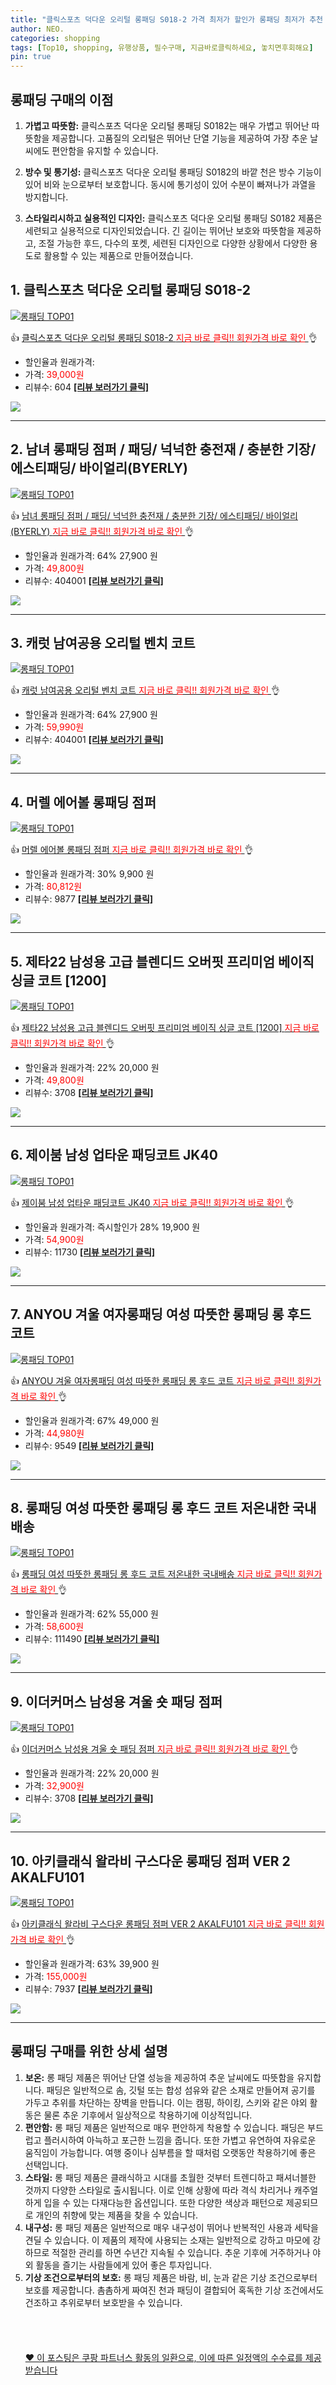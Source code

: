 ```yaml
---
title: "클릭스포츠 덕다운 오리털 롱패딩 S018-2 가격 최저가 할인가 롱패딩 최저가 추천 제품 비교"
author: NEO.
categories: shopping
tags: [Top10, shopping, 유행상품, 필수구매, 지금바로클릭하세요, 놓치면후회해요]
pin: true
---
```

## 롱패딩 구매의 이점
1. **가볍고 따뜻함:** 클릭스포츠 덕다운 오리털 롱패딩 S0182는 매우 가볍고 뛰어난 따뜻함을 제공합니다. 고품질의 오리털은 뛰어난 단열 기능을 제공하여 가장 추운 날씨에도 편안함을 유지할 수 있습니다.

2. **방수 및 통기성:** 클릭스포츠 덕다운 오리털 롱패딩 S0182의 바깥 천은 방수 기능이 있어 비와 눈으로부터 보호합니다. 동시에 통기성이 있어 수분이 빠져나가 과열을 방지합니다.

3. **스타일리시하고 실용적인 디자인:** 클릭스포츠 덕다운 오리털 롱패딩 S0182 제품은 세련되고 실용적으로 디자인되었습니다. 긴 길이는 뛰어난 보호와 따뜻함을 제공하고, 조절 가능한 후드, 다수의 포켓, 세련된 디자인으로 다양한 상황에서 다양한 용도로 활용할 수 있는 제품으로 만들어졌습니다.

   

## 1. 클릭스포츠 덕다운 오리털 롱패딩 S018-2

[![롱패딩 TOP01](https://thumbnail10.coupangcdn.com/thumbnails/remote/490x490ex/image/vendor_inventory/f95c/0827b9b416f267b9222aec917bf797bf64d162c5557484524abb3dded48e.jpg)](https://link.coupang.com/re/AFFSDP?lptag=AF3617701&subid=GithubCoopas&pageKey=130688807&traceid=V0-153&itemId=384695437&vendorItemId=3934208593)


👍 [클릭스포츠 덕다운 오리털 롱패딩 S018-2 <font color=red> 지금 바로 클릭!! 회원가격 바로 확인 </font> ](https://link.coupang.com/re/AFFSDP?lptag=AF3617701&subid=GithubCoopas&pageKey=130688807&traceid=V0-153&itemId=384695437&vendorItemId=3934208593) 👌 


- 할인율과 원래가격: 
- 가격: <span style='color:red'>39,000원</span>
- 리뷰수: 604  [**[리뷰 보러가기 클릭]**](https://link.coupang.com/re/AFFSDP?lptag=AF3617701&subid=GithubCoopas&pageKey=130688807&traceid=V0-153&itemId=384695437&vendorItemId=3934208593)

[![](/discount_price.png)](https://link.coupang.com/re/AFFSDP?lptag=AF3617701&subid=GithubCoopas&pageKey=130688807&traceid=V0-153&itemId=384695437&vendorItemId=3934208593)

---


   

## 2. 남녀 롱패딩 점퍼 / 패딩/ 넉넉한 충전재 / 충분한 기장/ 에스티패딩/ 바이얼리(BYERLY)

[![롱패딩 TOP01](https://thumbnail6.coupangcdn.com/thumbnails/remote/490x490ex/image/vendor_inventory/0065/33d3915bbfb071b01de0f60d4771e1324d8bd15a63d1a54a5aecec7fdd02.jpg)](https://link.coupang.com/re/AFFSDP?lptag=AF3617701&subid=GithubCoopas&pageKey=6944747380&traceid=V0-153&itemId=16852678782&vendorItemId=84033776654)


👍 [남녀 롱패딩 점퍼 / 패딩/ 넉넉한 충전재 / 충분한 기장/ 에스티패딩/ 바이얼리(BYERLY) <font color=red> 지금 바로 클릭!! 회원가격 바로 확인 </font> ](https://link.coupang.com/re/AFFSDP?lptag=AF3617701&subid=GithubCoopas&pageKey=6944747380&traceid=V0-153&itemId=16852678782&vendorItemId=84033776654) 👌 


- 할인율과 원래가격: 64%  27,900   원
- 가격: <span style='color:red'>49,800원</span>
- 리뷰수: 404001  [**[리뷰 보러가기 클릭]**](https://link.coupang.com/re/AFFSDP?lptag=AF3617701&subid=GithubCoopas&pageKey=6944747380&traceid=V0-153&itemId=16852678782&vendorItemId=84033776654)

[![](/discount_price.png)](https://link.coupang.com/re/AFFSDP?lptag=AF3617701&subid=GithubCoopas&pageKey=6944747380&traceid=V0-153&itemId=16852678782&vendorItemId=84033776654)

---


   

## 3. 캐럿 남여공용 오리털 벤치 코트

[![롱패딩 TOP01](https://thumbnail9.coupangcdn.com/thumbnails/remote/490x490ex/image/retail/images/7903172007781023-a52bee9f-a94d-4ccf-926f-fdd1ef87b62a.jpg)](https://link.coupang.com/re/AFFSDP?lptag=AF3617701&subid=GithubCoopas&pageKey=2111548529&traceid=V0-153&itemId=3586764999&vendorItemId=71572560110)


👍 [캐럿 남여공용 오리털 벤치 코트 <font color=red> 지금 바로 클릭!! 회원가격 바로 확인 </font> ](https://link.coupang.com/re/AFFSDP?lptag=AF3617701&subid=GithubCoopas&pageKey=2111548529&traceid=V0-153&itemId=3586764999&vendorItemId=71572560110) 👌 


- 할인율과 원래가격: 64%  27,900   원
- 가격: <span style='color:red'>59,990원</span>
- 리뷰수: 404001  [**[리뷰 보러가기 클릭]**](https://link.coupang.com/re/AFFSDP?lptag=AF3617701&subid=GithubCoopas&pageKey=2111548529&traceid=V0-153&itemId=3586764999&vendorItemId=71572560110)

[![](/discount_price.png)](https://link.coupang.com/re/AFFSDP?lptag=AF3617701&subid=GithubCoopas&pageKey=2111548529&traceid=V0-153&itemId=3586764999&vendorItemId=71572560110)

---


   

## 4. 머렐 에어볼 롱패딩 점퍼

[![롱패딩 TOP01](https://thumbnail10.coupangcdn.com/thumbnails/remote/490x490ex/image/rs_quotation_api/t54w9bf9/5f0f01a73aef4997b4d63f4f519d2b2d.jpg)](https://link.coupang.com/re/AFFSDP?lptag=AF3617701&subid=GithubCoopas&pageKey=6612354353&traceid=V0-153&itemId=14999558688&vendorItemId=87029905630)


👍 [머렐 에어볼 롱패딩 점퍼 <font color=red> 지금 바로 클릭!! 회원가격 바로 확인 </font> ](https://link.coupang.com/re/AFFSDP?lptag=AF3617701&subid=GithubCoopas&pageKey=6612354353&traceid=V0-153&itemId=14999558688&vendorItemId=87029905630) 👌 


- 할인율과 원래가격: 30%  9,900   원
- 가격: <span style='color:red'>80,812원</span>
- 리뷰수: 9877  [**[리뷰 보러가기 클릭]**](https://link.coupang.com/re/AFFSDP?lptag=AF3617701&subid=GithubCoopas&pageKey=6612354353&traceid=V0-153&itemId=14999558688&vendorItemId=87029905630)

[![](/discount_price.png)](https://link.coupang.com/re/AFFSDP?lptag=AF3617701&subid=GithubCoopas&pageKey=6612354353&traceid=V0-153&itemId=14999558688&vendorItemId=87029905630)

---


   

## 5. 제타22 남성용 고급 블렌디드 오버핏 프리미엄 베이직 싱글 코트 [1200]

[![롱패딩 TOP01](https://thumbnail8.coupangcdn.com/thumbnails/remote/490x490ex/image/vendor_inventory/71c6/b288e250f2fa173b8c55afda12b3b0c089dec74846883f7bf6157bf9d944.jpg)](https://link.coupang.com/re/AFFSDP?lptag=AF3617701&subid=GithubCoopas&pageKey=7713718835&traceid=V0-153&itemId=20683984083&vendorItemId=83305430344)


👍 [제타22 남성용 고급 블렌디드 오버핏 프리미엄 베이직 싱글 코트 [1200] <font color=red> 지금 바로 클릭!! 회원가격 바로 확인 </font> ](https://link.coupang.com/re/AFFSDP?lptag=AF3617701&subid=GithubCoopas&pageKey=7713718835&traceid=V0-153&itemId=20683984083&vendorItemId=83305430344) 👌 


- 할인율과 원래가격: 22%  20,000   원
- 가격: <span style='color:red'>49,800원</span>
- 리뷰수: 3708  [**[리뷰 보러가기 클릭]**](https://link.coupang.com/re/AFFSDP?lptag=AF3617701&subid=GithubCoopas&pageKey=7713718835&traceid=V0-153&itemId=20683984083&vendorItemId=83305430344)

[![](/discount_price.png)](https://link.coupang.com/re/AFFSDP?lptag=AF3617701&subid=GithubCoopas&pageKey=7713718835&traceid=V0-153&itemId=20683984083&vendorItemId=83305430344)

---


   

## 6. 제이붐 남성 업타운 패딩코트 JK40

[![롱패딩 TOP01](https://thumbnail8.coupangcdn.com/thumbnails/remote/490x490ex/image/vendor_inventory/2eab/8762b064fbf1392470a811b6224b7e5fc72a2e1a6c88745990bfd7cd70c6.jpg)](https://link.coupang.com/re/AFFSDP?lptag=AF3617701&subid=GithubCoopas&pageKey=6975586179&traceid=V0-153&itemId=17025560663&vendorItemId=84200959728)


👍 [제이붐 남성 업타운 패딩코트 JK40 <font color=red> 지금 바로 클릭!! 회원가격 바로 확인 </font> ](https://link.coupang.com/re/AFFSDP?lptag=AF3617701&subid=GithubCoopas&pageKey=6975586179&traceid=V0-153&itemId=17025560663&vendorItemId=84200959728) 👌 


- 할인율과 원래가격: 즉시할인가 28%  19,900   원
- 가격: <span style='color:red'>54,900원</span>
- 리뷰수: 11730  [**[리뷰 보러가기 클릭]**](https://link.coupang.com/re/AFFSDP?lptag=AF3617701&subid=GithubCoopas&pageKey=6975586179&traceid=V0-153&itemId=17025560663&vendorItemId=84200959728)

[![](/discount_price.png)](https://link.coupang.com/re/AFFSDP?lptag=AF3617701&subid=GithubCoopas&pageKey=6975586179&traceid=V0-153&itemId=17025560663&vendorItemId=84200959728)

---


   

## 7. ANYOU 겨울 여자롱패딩 여성 따뜻한 롱패딩 롱 후드 코트

[![롱패딩 TOP01](https://thumbnail9.coupangcdn.com/thumbnails/remote/490x490ex/image/vendor_inventory/c0dc/730836c094c5d42161a2af9ea8f60688d7dd129d974394a805656160d0ab.jpg)](https://link.coupang.com/re/AFFSDP?lptag=AF3617701&subid=GithubCoopas&pageKey=7558738978&traceid=V0-153&itemId=19908987711&vendorItemId=87289848087)


👍 [ANYOU 겨울 여자롱패딩 여성 따뜻한 롱패딩 롱 후드 코트 <font color=red> 지금 바로 클릭!! 회원가격 바로 확인 </font> ](https://link.coupang.com/re/AFFSDP?lptag=AF3617701&subid=GithubCoopas&pageKey=7558738978&traceid=V0-153&itemId=19908987711&vendorItemId=87289848087) 👌 


- 할인율과 원래가격: 67%  49,000   원
- 가격: <span style='color:red'>44,980원</span>
- 리뷰수: 9549  [**[리뷰 보러가기 클릭]**](https://link.coupang.com/re/AFFSDP?lptag=AF3617701&subid=GithubCoopas&pageKey=7558738978&traceid=V0-153&itemId=19908987711&vendorItemId=87289848087)

[![](/discount_price.png)](https://link.coupang.com/re/AFFSDP?lptag=AF3617701&subid=GithubCoopas&pageKey=7558738978&traceid=V0-153&itemId=19908987711&vendorItemId=87289848087)

---


   

## 8. 롱패딩 여성 따뜻한 롱패딩 롱 후드 코트 저온내한 국내배송

[![롱패딩 TOP01](https://thumbnail10.coupangcdn.com/thumbnails/remote/490x490ex/image/vendor_inventory/461b/59ef56e7ecf83cd223cbef7049c5cd078ee3feeedf46e6dd9218113ffda8.jpg)](https://link.coupang.com/re/AFFSDP?lptag=AF3617701&subid=GithubCoopas&pageKey=7643671352&traceid=V0-153&itemId=20317868307&vendorItemId=87403380511)


👍 [롱패딩 여성 따뜻한 롱패딩 롱 후드 코트 저온내한 국내배송 <font color=red> 지금 바로 클릭!! 회원가격 바로 확인 </font> ](https://link.coupang.com/re/AFFSDP?lptag=AF3617701&subid=GithubCoopas&pageKey=7643671352&traceid=V0-153&itemId=20317868307&vendorItemId=87403380511) 👌 


- 할인율과 원래가격: 62%  55,000   원
- 가격: <span style='color:red'>58,600원</span>
- 리뷰수: 111490  [**[리뷰 보러가기 클릭]**](https://link.coupang.com/re/AFFSDP?lptag=AF3617701&subid=GithubCoopas&pageKey=7643671352&traceid=V0-153&itemId=20317868307&vendorItemId=87403380511)

[![](/discount_price.png)](https://link.coupang.com/re/AFFSDP?lptag=AF3617701&subid=GithubCoopas&pageKey=7643671352&traceid=V0-153&itemId=20317868307&vendorItemId=87403380511)

---


   

## 9. 이더커머스 남성용 겨울 숏 패딩 점퍼

[![롱패딩 TOP01](https://thumbnail7.coupangcdn.com/thumbnails/remote/490x490ex/image/vendor_inventory/0b6a/10d0edc03bbf441fc95a80e24d4b001d7637e3d081f839d29536eba4aa61.png)](https://link.coupang.com/re/AFFSDP?lptag=AF3617701&subid=GithubCoopas&pageKey=7631187914&traceid=V0-153&itemId=20254181206&vendorItemId=87342044194)


👍 [이더커머스 남성용 겨울 숏 패딩 점퍼 <font color=red> 지금 바로 클릭!! 회원가격 바로 확인 </font> ](https://link.coupang.com/re/AFFSDP?lptag=AF3617701&subid=GithubCoopas&pageKey=7631187914&traceid=V0-153&itemId=20254181206&vendorItemId=87342044194) 👌 


- 할인율과 원래가격: 22%  20,000   원
- 가격: <span style='color:red'>32,900원</span>
- 리뷰수: 3708  [**[리뷰 보러가기 클릭]**](https://link.coupang.com/re/AFFSDP?lptag=AF3617701&subid=GithubCoopas&pageKey=7631187914&traceid=V0-153&itemId=20254181206&vendorItemId=87342044194)

[![](/discount_price.png)](https://link.coupang.com/re/AFFSDP?lptag=AF3617701&subid=GithubCoopas&pageKey=7631187914&traceid=V0-153&itemId=20254181206&vendorItemId=87342044194)

---


   

## 10. 아키클래식 왈라비 구스다운 롱패딩 점퍼 VER 2 AKALFU101

[![롱패딩 TOP01](https://thumbnail7.coupangcdn.com/thumbnails/remote/490x490ex/image/vendor_inventory/efb0/5cbac9437f845a91ed068cc484efe760ec0b5722c57aa098ae899f6b2d09.jpg)](https://link.coupang.com/re/AFFSDP?lptag=AF3617701&subid=GithubCoopas&pageKey=6840733412&traceid=V0-153&itemId=16265840291&vendorItemId=86793963365)


👍 [아키클래식 왈라비 구스다운 롱패딩 점퍼 VER 2 AKALFU101 <font color=red> 지금 바로 클릭!! 회원가격 바로 확인 </font> ](https://link.coupang.com/re/AFFSDP?lptag=AF3617701&subid=GithubCoopas&pageKey=6840733412&traceid=V0-153&itemId=16265840291&vendorItemId=86793963365) 👌 


- 할인율과 원래가격: 63%  39,900   원
- 가격: <span style='color:red'>155,000원</span>
- 리뷰수: 7937  [**[리뷰 보러가기 클릭]**](https://link.coupang.com/re/AFFSDP?lptag=AF3617701&subid=GithubCoopas&pageKey=6840733412&traceid=V0-153&itemId=16265840291&vendorItemId=86793963365)

[![](/discount_price.png)](https://link.coupang.com/re/AFFSDP?lptag=AF3617701&subid=GithubCoopas&pageKey=6840733412&traceid=V0-153&itemId=16265840291&vendorItemId=86793963365)

---
## 롱패딩 구매를 위한 상세 설명
1. **보온:** 롱 패딩 제품은 뛰어난 단열 성능을 제공하여 추운 날씨에도 따뜻함을 유지합니다. 패딩은 일반적으로 솜, 깃털 또는 합성 섬유와 같은 소재로 만들어져 공기를 가두고 추위를 차단하는 장벽을 만듭니다. 이는 캠핑, 하이킹, 스키와 같은 야외 활동은 물론 추운 기후에서 일상적으로 착용하기에 이상적입니다.
2. **편안함:** 롱 패딩 제품은 일반적으로 매우 편안하게 착용할 수 있습니다. 패딩은 부드럽고 플러시하여 아늑하고 포근한 느낌을 줍니다. 또한 가볍고 유연하여 자유로운 움직임이 가능합니다. 여행 중이나 심부름을 할 때처럼 오랫동안 착용하기에 좋은 선택입니다.
3. **스타일:** 롱 패딩 제품은 클래식하고 시대를 초월한 것부터 트렌디하고 패셔너블한 것까지 다양한 스타일로 출시됩니다. 이로 인해 상황에 따라 격식 차리거나 캐주얼하게 입을 수 있는 다재다능한 옵션입니다. 또한 다양한 색상과 패턴으로 제공되므로 개인의 취향에 맞는 제품을 찾을 수 있습니다.
4. **내구성:** 롱 패딩 제품은 일반적으로 매우 내구성이 뛰어나 반복적인 사용과 세탁을 견딜 수 있습니다. 이 제품의 제작에 사용되는 소재는 일반적으로 강하고 마모에 강하므로 적절한 관리를 하면 수년간 지속될 수 있습니다. 추운 기후에 거주하거나 야외 활동을 즐기는 사람들에게 있어 좋은 투자입니다.
5. **기상 조건으로부터의 보호:** 롱 패딩 제품은 바람, 비, 눈과 같은 기상 조건으로부터 보호를 제공합니다. 촘촘하게 짜여진 천과 패딩이 결합되어 혹독한 기상 조건에서도 건조하고 추위로부터 보호받을 수 있습니다.<br><br><br><br><br> [ ❤  이 포스팅은 쿠팡 파트너스 활동의 일환으로, 이에 따른 일정액의 수수료를 제공받습니다](https://link.coupang.com/a/bcEFyh)